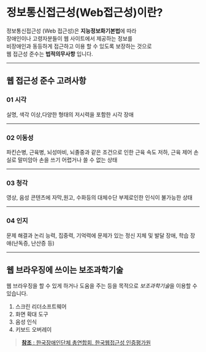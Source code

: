 # 정보통신접근성(Web접근성)이란?

정보통신접근성 (Web 접근성)은 **지능정보화기본법**에 따라 <br />
장애인이나 고령자분들이 웹 사이트에서 제공하는 정보를 <br />
비장애인과 동등하게 접근하고 이용 할 수 있도록 보장하는 것으로 <br />
웹 접근성 준수는 **법적의무사항** 입니다.

---

## 웹 접근성 준수 고려사항

### 01 시각 
실명, 색각 이상,다양한 형태의 저시력을 포함한 시각 장애

---

### 02 이동성 
파킨슨병, 근육병, 뇌성마비, 뇌졸중과 같은 조건으로 인한 근육 속도 저하, 근육 제어 손실로 말미암아 손을 쓰기 어렵거나 쓸 수 없는 상태

---
### 03 청각 

영상, 음성 콘텐츠에 자막,원고, 수화등의 대체수단 부제로인한 인식이 불가능한 상태

--- 

### 04 인지 
문제 해결과 논리 능력, 집중력, 기억력에 문제가 있는 정신 지체 및 발달 장애, 학습 장애(난독증, 난산증 등)

---

## 웹 브라우징에 쓰이는 보조과학기술
웹 브라우징을 할 수 있게 하거나 도움을 주는 등을 목적으로 *보조과학기술*을 이용할 수 있습니다.

1. 스크린 리더소프트웨어
2. 화면 확대 도구
3. 음성 인식
4. 키보드 오버레이

>[ **참조** : 한국장애인단체 총연합회, 한국웹접근성 인증평가원](http://www.wa.or.kr/m1/sub1.asp)